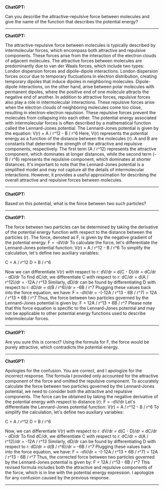 **ChatGPT:**

Can you describe the attractive-repulsive force between molecules and give the name of the function that describes the potential energy?

------------------

**ChatGPT:**

The attractive-repulsive force between molecules is typically described by intermolecular forces, which encompass both attractive and repulsive components. These forces arise from the interaction of the electron clouds of adjacent molecules.
The attractive forces between molecules are predominantly due to van der Waals forces, which include two types: London dispersion forces and dipole-dipole interactions. London dispersion forces occur due to temporary fluctuations in electron distribution, creating temporary dipoles that induce dipoles in neighboring molecules. Dipole-dipole interactions, on the other hand, arise between polar molecules with permanent dipoles, where the positive end of one molecule attracts the negative end of another.
In addition to attractive forces, repulsive forces also play a role in intermolecular interactions. These repulsive forces arise when the electron clouds of neighboring molecules come too close, resulting in electron-electron repulsion. These repulsive forces prevent the molecules from collapsing into each other.
The potential energy associated with intermolecular forces is often described by a mathematical function called the Lennard-Jones potential. The Lennard-Jones potential is given by the equation:
V(r) = A / r^12 - B / r^6
Here, V(r) represents the potential energy as a function of the distance between the molecules (r). A and B are constants that determine the strength of the attractive and repulsive components, respectively. The first term (A / r^12) represents the attractive component, which dominates at longer distances, while the second term (-B / r^6) represents the repulsive component, which dominates at shorter distances.
It's important to note that the Lennard-Jones potential is a simplified model and may not capture all the details of intermolecular interactions. However, it provides a useful approximation for describing the overall attractive and repulsive forces between molecules.


------------------

**ChatGPT:**

Based on this potential, what is the force between two such particles?

------------------

**ChatGPT:**

The force between two particles can be determined by taking the derivative of the potential energy function with respect to the distance between the particles (r). The force, denoted as F, is given by the negative gradient of the potential energy:
F = -dV/dr
To calculate the force, let's differentiate the Lennard-Jones potential function:
V(r) = A / r^12 - B / r^6
To simplify the calculation, let's define two auxiliary variables:
<p>C = A / r^12
D = B / r^6</p>Now we can differentiate V(r) with respect to r:
dV/dr = d(C - D)/dr = dC/dr - dD/dr
To find dC/dr, we differentiate C with respect to r:
dC/dr = d(A / r^12)/dr = -12A / r^13
Similarly, dD/dr can be found by differentiating D with respect to r:
dD/dr = d(B / r^6)/dr = -6B / r^7
Plugging these values back into the force equation, we have:
F = -dV/dr = -(-12A / r^13 - 6B / r^7) = 12A / r^13 + 6B / r^7
Thus, the force between two particles governed by the Lennard-Jones potential is given by:
F = 12A / r^13 + 6B / r^7
Please note that this force equation is specific to the Lennard-Jones potential and may not be applicable to other potential energy functions used to describe intermolecular forces.


------------------

**ChatGPT:**

Are you sure this is correct?  Using the formula for F, the force would be purely attractive, which contradicts the potential energy.

------------------

**ChatGPT:**

Apologies for the confusion. You are correct, and I apologize for the incorrect response. The formula I provided only accounted for the attractive component of the force and omitted the repulsive component.
To accurately calculate the force between two particles governed by the Lennard-Jones potential, we need to consider both the attractive and repulsive components. The force can be obtained by taking the negative derivative of the potential energy with respect to distance (r):
F = -dV/dr
Let's differentiate the Lennard-Jones potential function:
V(r) = A / r^12 - B / r^6
To simplify the calculation, let's define two auxiliary variables:
<p>C = A / r^12
D = B / r^6</p>Now, we can differentiate V(r) with respect to r:
dV/dr = d(C - D)/dr = dC/dr - dD/dr
To find dC/dr, we differentiate C with respect to r:
dC/dr = d(A / r^12)/dr = -12A / r^13
Similarly, dD/dr can be found by differentiating D with respect to r:
dD/dr = d(B / r^6)/dr = -6B / r^7
Plugging these values back into the force equation, we have:
F = -dV/dr = -(-12A / r^13 + 6B / r^7) = 12A / r^13 - 6B / r^7
Thus, the corrected force between two particles governed by the Lennard-Jones potential is given by:
F = 12A / r^13 - 6B / r^7
This revised formula includes both the attractive and repulsive components of the force, which is in line with the potential energy expression. I apologize for any confusion caused by the previous response.


------------------

